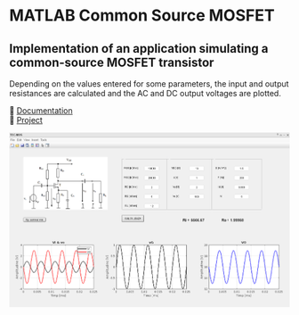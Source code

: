 # MATLAB Common Source MOSFET

## Implementation of an application simulating a common-source MOSFET transistor

Depending on the values entered for some parameters, the input and output resistances are calculated and the AC and DC output voltages are plotted.

📃 [Documentation](https://github.com/c0smin27/MATLAB-Common-Source-MOSFET/blob/main/Documentatie%20TEC-MOS%20SC%20-%20Melinte%20Cosmin.pdf) <br>
💾 [Project]() <br>

![](https://raw.githubusercontent.com/c0smin27/MATLAB-Common-Source-MOSFET/main/readme.png)
